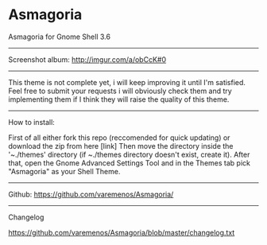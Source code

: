 Asmagoria
=========

Asmagoria for Gnome Shell 3.6

--------------------------------------------------------------------------------------------

Screenshot album: http://imgur.com/a/obCcK#0

--------------------------------------------------------------------------------------------

This theme is not complete yet, i will keep improving it until I'm satisfied. Feel free to submit your requests i will obviously check them and try implementing them if I think they will raise the quality of this theme.

--------------------------------------------------------------------------------------------

How to install:

First of all either fork this repo (reccomended for quick updating) or download the zip from here [link]
Then move the directory inside the '~./themes' directory (if ~./themes directory doesn't exist, create it).
After that, open the Gnome Advanced Settings Tool and in the Themes tab pick "Asmagoria" as your Shell Theme.

--------------------------------------------------------------------------------------------

Github:
https://github.com/varemenos/Asmagoria/

--------------------------------------------------------------------------------------------

Changelog

https://github.com/varemenos/Asmagoria/blob/master/changelog.txt
